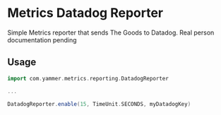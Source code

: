 # Metrics Datadog Reporter
Simple Metrics reporter that sends The Goods to Datadog. Real person
documentation pending

## Usage

~~~scala
import com.yammer.metrics.reporting.DatadogReporter

...

DatadogReporter.enable(15, TimeUnit.SECONDS, myDatadogKey)
~~~
